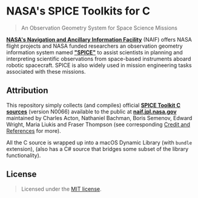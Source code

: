 # NASA's SPICE Toolkits for C
> An Observation Geometry System for Space Science Missions


[**NASA's Navigation and Ancillary Information Facility**](https://naif.jpl.nasa.gov/naif/) (NAIF) offers NASA flight projects and NASA funded researchers an observation geometry information system named [**"SPICE"**](https://naif.jpl.nasa.gov/naif/) to assist scientists in planning and interpreting scientific observations from space-based instruments aboard robotic spacecraft. SPICE is also widely used in mission engineering tasks associated with these missions.


## Attribution

This repository simply collects (and compiles) official [**SPICE Toolkit C sources**](https://naif.jpl.nasa.gov/naif/toolkit_C.html) (version N0066) available to the public at [**naif.jpl.nasa.gov**](https://naif.jpl.nasa.gov) maintained by Charles Acton, Nathaniel Bachman, Boris Semenov, Edward Wright, Maria Liukis and Fraser Thompson (see corresponding [Credit and References](https://naif.jpl.nasa.gov/naif/credit.html) for more).

All the C source is wrapped up into a macOS Dynamic Library (with `bundle` extension), (also has a C# source that bridges some subset of the library functionality).


## License

> Licensed under the [MIT license](http://en.wikipedia.org/wiki/MIT_License).
